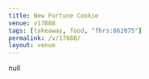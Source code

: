 ```yaml
---
title: New Fortune Cookie
venue: v17888
tags: [takeaway, food, "fhrs:662075"]
permalink: /v/17888/
layout: venue
---
```

null